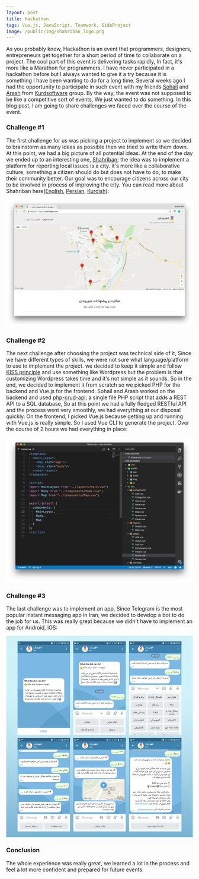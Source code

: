 ```yaml
---
layout: post
title: Hackathon
tags: Vue.js, JavaScript, Teamwork, SideProject
image: /public/img/shahriban_logo.png
---
```

As you probably know, Hackathon is an event that programmers, designers, entrepreneurs get together for a short period of time to collaborate on a project. The cool part of this event is delivering tasks rapidly, In fact, it's more like a Marathon for programmers. I have never participated in a hackathon before but I always wanted to give it a try because it is something I have been wanting to do for a long time. Several weeks ago I had the opportunity to participate in such event with my friends [Sohail](https://sohailabbasi.com/) and [Arash](http://chirokydil.blogfa.com/) from [Kurdsoftware](http://www.kurdsoftware.com/) group. By the way, the event was not supposed to be like a competitive sort of events, We just wanted to do something. In this blog post, I am going to share challenges we faced over the course of the event.

### Challenge #1
The first challenge for us was picking a project to implement so we decided to brainstorm as many ideas as possible then we tried to write them down. At this point, we had a big picture of all potential ideas. At the end of the day we ended up to an interesting one, [Shahriban](https://shahriban.com/); the idea was to implement a platform for reporting local issues is a city. it's more like a collaborative culture, something a citizen should do but does not have to do, to make their community better. Our goal was to encourage citizens across our city to be involved in process of improving the city. You can read more about Shahriban here([English](https://sohailabbasi.com/shahriban-social-capital-iran/), [Persian](http://foad-ansari.ir/%d8%b4%d9%87%d8%b1%db%8c-%d8%a8%d8%a7%d9%86-%d9%86%da%af%d9%87%d8%a8%d8%a7%d9%86-%d8%b4%d9%87%d8%b1/), [Kurdish](http://chirokydil.blogfa.com/post/71)):

<img src="/public/img/shahriban_homepage.png" alt="Shahriban" width="700">

### Challenge #2
The next challenge after choosing the project was technical side of it, Since we have different types of skills, we were not sure what language/platform to use to implement the project. we decided to keep it simple and follow [KISS principle](https://en.wikipedia.org/wiki/KISS_principle) and use something like Wordpress but the problem is that customizing Wordpress takes time and it's not simple as it sounds. So in the end, we decided to implement it from scratch so we picked PHP for the backend and Vue.js for the frontend. Sohail and Arash worked on the backend and used [php-crud-api](https://github.com/mevdschee/php-crud-api); a single file PHP script that adds a REST API to a SQL database, So at this point we had a fully fledged RESTful API and the process went very smoothly, we had everything at our disposal quickly. On the frontend, I picked Vue.js because getting up and running with Vue.js is really simple. So I used Vue CLI to generate the project. Over the course of 2 hours we had everything in place:

<img src="/public/img/shahriban_vue_project.png" alt="Shahriban" width="700">

### Challenge #3
The last challenge was to implement an app, Since Telegram is the most popular instant messaging app in Iran, we decided to develop a bot to do the job for us. This was really great because we didn't have to implement an app for Android, iOS:

<img src="/public/img/shahriban_screenshots.png" alt="Shahriban" width="700">

### Conclusion
The whole experience was really great, we learned a lot in the process and feel a lot more confident and prepared for future events.